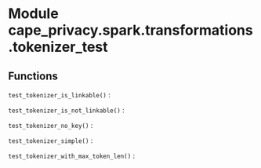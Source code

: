 Module cape_privacy.spark.transformations.tokenizer_test
========================================================

Functions
---------

    
`test_tokenizer_is_linkable()`
:   

    
`test_tokenizer_is_not_linkable()`
:   

    
`test_tokenizer_no_key()`
:   

    
`test_tokenizer_simple()`
:   

    
`test_tokenizer_with_max_token_len()`
: